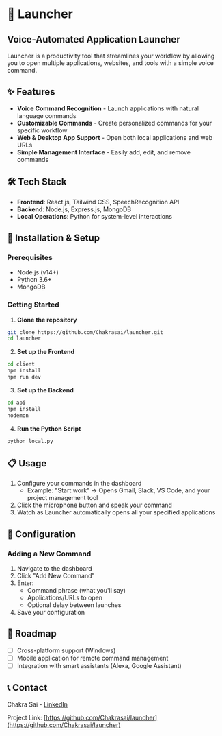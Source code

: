 # 🚀 Launcher

## Voice-Automated Application Launcher

Launcher is a productivity tool that streamlines your workflow by allowing you to open multiple applications, websites, and tools with a simple voice command.

## ✨ Features

- **Voice Command Recognition** - Launch applications with natural language commands
- **Customizable Commands** - Create personalized commands for your specific workflow
- **Web & Desktop App Support** - Open both local applications and web URLs
- **Simple Management Interface** - Easily add, edit, and remove commands

## 🛠️ Tech Stack

- **Frontend**: React.js, Tailwind CSS, SpeechRecognition API
- **Backend**: Node.js, Express.js, MongoDB
- **Local Operations**: Python for system-level interactions

## 🚀 Installation & Setup

### Prerequisites

- Node.js (v14+)
- Python 3.6+
- MongoDB

### Getting Started

1. **Clone the repository**

```bash
git clone https://github.com/Chakrasai/launcher.git
cd launcher
```

2. **Set up the Frontend**

```bash
cd client
npm install
npm run dev
```

3. **Set up the Backend**

```bash
cd api
npm install
nodemon
```

4. **Run the Python Script**

```bash
python local.py
```

## 📋 Usage

1. Configure your commands in the dashboard
    - Example: "Start work" → Opens Gmail, Slack, VS Code, and your project management tool
2. Click the microphone button and speak your command
3. Watch as Launcher automatically opens all your specified applications

## 🔧 Configuration

### Adding a New Command

1. Navigate to the dashboard
2. Click "Add New Command"
3. Enter:
    - Command phrase (what you'll say)
    - Applications/URLs to open
    - Optional delay between launches
4. Save your configuration

## 📅 Roadmap

- [ ] Cross-platform support (Windows)
- [ ] Mobile application for remote command management
- [ ] Integration with smart assistants (Alexa, Google Assistant)

## 📞 Contact

Chakra Sai - [LinkedIn](https://linkedin.com/in/chakrasai-akuthota)

Project Link: [https://github.com/Chakrasai/launcher](https://github.com/Chakrasai/launcher)
